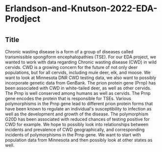 # Erlandson-and-Knutson-2022-EDA-Prodject
#
## Title
Chronic wasting disease is a form of a group of diseases called transmissible spongiform encephalopathies (TSE).  For our EDA project, we wanted to work with data regarding Chronic wasting disease (CWD) in wild cervids. CWD is a growing concern for the future of not only deer populations, but for all cervids, including mule deer, elk, and moose.  We want to look at Minnesota DNR CWD testing data, we also want to possibly incorporate genetic data from GenBank.  The prion protein gene (Prnp) has been associated with CWD in white-tailed deer, as well as other cervids.  The Prnp is well conserved among humans as well as cervids.  The Prnp gene encodes the protein that is responsible for TSEs.  Various polymorphisms in the Prnp gene lead to different prion protein forms that have been known to regulate an individual's susceptibility to infection as well as the development and growth of the disease.  The polymorphism G20D has been associated with reduced chances of testing positive for CWD for example.  We hope to possibly look into relationships between incidents and prevalence of CWD geographically, and corresponding incidents of polymorphisms in the Prnp gene.  We want to start with population data from Minnesota and then possibly look at other states as well.

